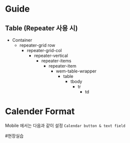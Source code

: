 # Guide

## Table (Repeater 사용 시)
* Container
	* repeater-grid row
		* repeater-grid-col
			* repeater-vertical
				* repeater-items
					* repeater-item
						* wem-table-wrapper
							* table
								* tbody
									* tr
										* td




# Calender Format
Mobile 에서는 다음과 같이 설정 
`Calendar button & text field`


#현장실습